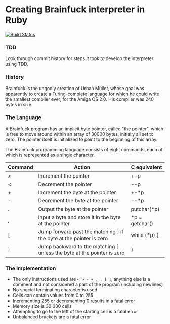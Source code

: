 # Creating Brainfuck interpreter in Ruby

[![Build Status](https://semaphoreci.com/api/v1/yukas/brainfuck/branches/master/badge.svg)](https://semaphoreci.com/yukas/brainfuck)

### TDD

Look through commit history for steps it took to develop the interpreter using TDD.

### History

Brainfuck is the ungodly creation of Urban Müller, whose goal was apparently to create a Turing-complete language for which he could write the smallest compiler ever, for the Amiga OS 2.0. His compiler was 240 bytes in size.

### The Language

A Brainfuck program has an implicit byte pointer, called "the pointer", which is free to move around within an array of 30000 bytes, initially all set to zero. The pointer itself is initialized to point to the beginning of this array.

The Brainfuck programming language consists of eight commands, each of which is represented as a single character.

| Command       | Action                                                                  | C equivalent    |
| ------------- | ----------------------------------------------------------------------- | --------------- |
| >             | Increment the pointer                                                   | ++p             |
| <             | Decrement the pointer                                                   | --p             |
| +             | Increment the byte at the pointer                                       | ++*p            |
| -             | Decrement the byte at the pointer                                       | --*p            |
| .             | Output the byte at the pointer                                          | putchar(*p)     |
| ,             | Input a byte and store it in the byte at the pointer                    | *p = getchar()  |
| [             | Jump forward past the matching ] if the byte at the pointer is zero     | while (*p) {    |
| ]             | Jump backward to the matching [ unless the byte at the pointer is zero  | }               |

### The Implementation

* The only instructions used are `< > - + , . [ ]`, anything else is a comment and not considered a part of the program (including newlines)
* No special terminating character is used
* Cells can contain values from 0 to 255
* Incrementing 255 or decrementing 0 results in a fatal error
* Memory size is 30 000 cells
* Attempting to go to the left of the starting cell is a fatal error
* Unbalanced brackets are a fatal error

